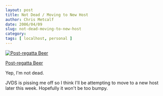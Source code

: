 ```yaml
---
layout: post
title: Not Dead / Moving to New Host
author: Chris Metcalf
date: 2006/04/09
slug: not-dead-moving-to-new-host
category: 
tags: [ localhost, personal ]
---
```


<a href="http://www.flickr.com/photos/chrismetcalf/126035780/" title="Post-regatta Beer"><img src="http://static.flickr.com/51/126035780_da3b3ec595.jpg" alt="Post-regatta Beer" /></a>

<a href="http://www.flickr.com/photos/chrismetcalf/126035780/">Post-regatta Beer</a>

Yep, I'm not dead.

JVDS is pissing me off so I think I'll be attempting to move to a new host later this week. Hopefully it won't be too bumpy.
